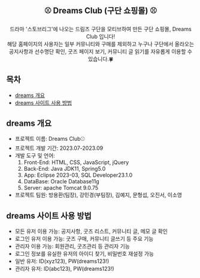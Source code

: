 <div align="center">
<h2>⚾ Dreams Club (구단 쇼핑몰) ⚾</h2>
드라마 '스토브리그'에 나오는 드림즈 구단을 모티브하여 만든 구단 쇼핑몰, Dreams Club 입니다!<br> 해당 홈페이지의 사용자는 일부 커뮤니티와 구매를 제외하고 누구나 구단에서 올라오는 공지사항과 선수명단 확인, 굿즈 페이지 보기, 커뮤니티 글 읽기를 자유롭게 이용할 수 있습니다.🍀
</div>

## 목차
  - [dreams 개요](#dreams-개요)
  - [dreams 사이트 사용 방법](#dreams-사이트-사용-방법)

## dreams 개요
  - 프로젝트 이름: Dreams Club⚾
  - 프로젝트 개발 기간: 2023.07-2023.09
  - 개발 도구 및 언어:
    1. Front-End: HTML, CSS, JavaScript, jQuery
    2. Back-End: Java JDK11, Spring5.0
    3. App: Eclipse 2023-03, SQL Developer23.1.0
    4. DataBase: Oracle Database11g
    5. Server: apache Tomcat 9.0.75
  - 프로젝트 팀원: 방용환(팀장), 강민경(부팀장), 김예지, 문형섭, 오진서, 이소영 

## dreams 사이트 사용 방법
 - 모든 유저 이용 가능: 공지사항, 굿즈 리스트, 커뮤니티 글, 메모 글 확인
 - 로그인 유저 이용 가능: 굿즈 구매, 커뮤니티 글쓰기 등 주요 기능
 - 관리자 이용 가능: 회원관리, 굿즈관리 등 관리자 기능
 - 로그인 정보를 유실한 유저의 아이디 찾기, 비밀번호 재설정 가능
 - 일반 유저: ID(xyz123), PW(dreams123!)
 - 관리자 유저: ID(abc123), PW(dreams123!)
